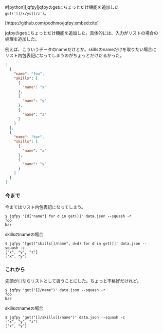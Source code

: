 #[python][jqfpy]jqfpyのgetにちょっとだけ機能を追加した `get('[]/x/ys[]/z')`。

[https://github.com/podhmo/jqfpy:embed:cite]

jqfpyのgetにちょっとだけ機能を追加した。具体的には、入力がリストの場合の処理を追加した。

例えば、こういうデータのnameだけとか。skillsのnameだけを取りたい場合にリスト内包表記になってしまうのがちょっとだけだるかった。

```json
[
  {
    "name": "foo",
    "skills": [
      {
        "name": "x"
      },
      {
        "name": "y"
      },
      {
        "name": "z"
      }
    ]
  },
  {
    "name": "bar",
    "skills": [
      {
        "name": "x"
      },
      {
        "name": "y"
      }
    ]
  }
]
```

### 今まで

今まではリスト内包表記になってしまう。

```
$ jqfpy '[d["name"] for d in get()]' data.json --squash -r
foo
bar
```

skillsのnameの場合

```
$ jqfpy '[get("skills[]/name", d=d) for d in get()]' data.json --squash -c
["x", "y", "z"]
["x", "y"]
```

### これから

先頭が`[]`ならリストとして扱うことにした。ちょっと不格好だけれど。

```
$ jqfpy 'get("[]/name")' data.json --squash -r
foo
bar
```

skillsのnameの場合

```
$ jqfpy 'get("[]/skills[]/name")' data.json --squash -c
["x", "y", "z"]
["x", "y"]
```

